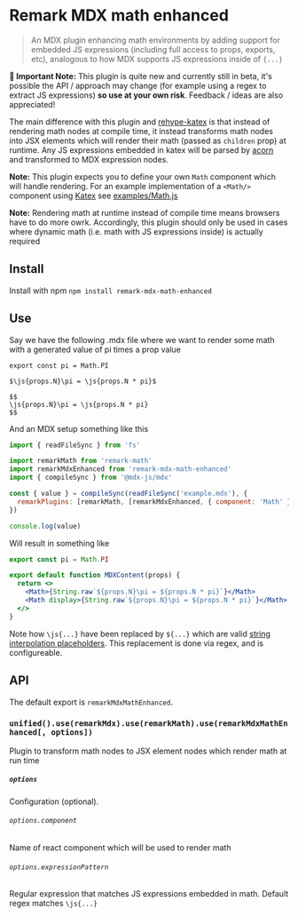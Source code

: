 # Remark MDX math enhanced

> An MDX plugin enhancing math environments by adding support for embedded JS expressions (including full access to props, exports, etc), analogous to how MDX supports JS expressions inside of `{...}`

**🚨 Important Note:** This plugin is quite new and currently still in beta, it's possible the API / approach may change (for example using a regex to extract JS expressions) **so use at your own risk**. Feedback / ideas are also appreciated!


The main difference with this plugin and [rehype-katex](https://github.com/remarkjs/remark-math/tree/main/packages/rehype-katex) is that instead of rendering math nodes at compile time, it instead transforms math nodes into JSX elements which will render their math (passed as `children` prop) at runtime. Any JS expressions embedded in katex will be parsed by [acorn](https://github.com/acornjs/acorn) and transformed to MDX expression nodes.

**Note:** This plugin expects you to define your own `Math` component which will handle rendering. For an example implementation of a `<Math/>` component using [Katex](http://katex.org) see [examples/Math.js](https://github.com/goodproblems/remark-mdx-math-enhanced/tree/master/examples/Math.js)

**Note:** Rendering math at runtime instead of compile time means browsers have to do more owrk. Accordingly, this plugin should only be used in cases where dynamic math (i.e. math with JS expressions inside) is actually required

## Install

Install with npm `npm install remark-mdx-math-enhanced`

## Use 

Say we have the following .mdx file where we want to render some math with a generated value of pi times a prop value

```mdx
export const pi = Math.PI

$\js{props.N}\pi = \js{props.N * pi}$

$$
\js{props.N}\pi = \js{props.N * pi}
$$
```

And an MDX setup something like this

```js
import { readFileSync } from 'fs'

import remarkMath from 'remark-math'
import remarkMdxEnhanced from 'remark-mdx-math-enhanced'
import { compileSync } from '@mdx-js/mdx'

const { value } = compileSync(readFileSync('example.mdx'), {
  remarkPlugins: [remarkMath, [remarkMdxEnhanced, { component: 'Math' }]]
})

console.log(value)
```

Will result in something like

```jsx
export const pi = Math.PI

export default function MDXContent(props) {
  return <>
    <Math>{String.raw`${props.N}\pi = ${props.N * pi}`}</Math>
    <Math display>{String.raw`${props.N}\pi = ${props.N * pi}`}</Math>
  </>
}
```

Note how `\js{...}` have been replaced by `${...}` which are valid [string interpolation placeholders](https://developer.mozilla.org/en-US/docs/Web/JavaScript/Reference/Template_literals#string_interpolation). This replacement is done via regex, and is configureable.


## API

The default export is `remarkMdxMathEnhanced`.

### `unified().use(remarkMdx).use(remarkMath).use(remarkMdxMathEnhanced[, options])`

Plugin to transform math nodes to JSX element nodes which render math at run time

##### `options`

Configuration (optional).

###### `options.component`

Name of react component which will be used to render math

###### `options.expressionPattern`

Regular expression that matches JS expressions embedded in math. Default regex matches `\js{...}`

